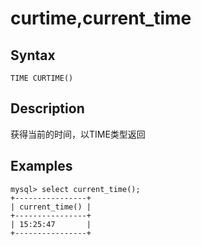 # curtime,current_time

## Syntax

`TIME CURTIME()`

## Description

获得当前的时间，以TIME类型返回

## Examples

```
mysql> select current_time();
+----------------+
| current_time() |
+----------------+
| 15:25:47       |
+----------------+
```
